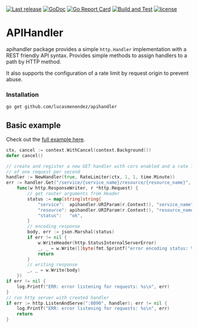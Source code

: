 [![Last release](https://img.shields.io/github/v/release/lucasmenendez/apihandler?color=purple)](https://github.com/lucasmenendez/apihandler/releases/latest)
[![GoDoc](https://godoc.org/github.com/lucasmenendez/apihandler?status.svg)](https://godoc.org/github.com/lucasmenendez/apihandler) 
[![Go Report Card](https://goreportcard.com/badge/github.com/lucasmenendez/apihandler)](https://goreportcard.com/report/github.com/lucasmenendez/apihandler)
[![Build and Test](https://github.com/lucasmenendez/apihandler/actions/workflows/main.yml/badge.svg?branch=main)](https://github.com/lucasmenendez/apihandler/actions/workflows/main.yml)
[![license](https://img.shields.io/github/license/lucasmenendez/apihandler)](LICENSE)


# APIHandler

apihandler package provides a simple `http.Handler` implementation with a REST friendly API syntax. Provides simple methods to assign handlers to a path by HTTP method.

It also supports the configuration of a rate limit by request origin to prevent abuse.

### Installation
```sh
go get github.com/lucasmenendez/apihandler
```

## Basic example

Check out the [full example here](example_test.go).

```go 
ctx, cancel := context.WithCancel(context.Background())
defer cancel()

// create and register a new GET handler with cors enabled and a rate limit
// of one request per second
handler := NewHandler(true, RateLimiter(ctx, 1, 1, time.Minute))
err := handler.Get("/service/{service_name}/resource/{resource_name}",
    func(w http.ResponseWriter, r *http.Request) {
        // get router arguments from Header
        status := map[string]string{
            "service":  apihandler.URIParam(r.Context(), "service_name"),
            "resource": apihandler.URIParam(r.Context(), "resource_name"),
            "status":   "ok",
        }
        // encoding response
        body, err := json.Marshal(status)
        if err != nil {
            w.WriteHeader(http.StatusInternalServerError)
            _, _ = w.Write([]byte(fmt.Sprintf("error encoding status: %s", err)))
            return
        }
        // writing response
        _, _ = w.Write(body)
    })
if err != nil {
    log.Printf("ERR: error listening for requests: %s\n", err)
}
// run http server with created handler
if err := http.ListenAndServe(":8090", handler); err != nil {
    log.Printf("ERR: error listening for requests: %s\n", err)
    return
}
```
